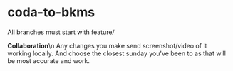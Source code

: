 # coda-to-bkms

All branches must start with feature/

**Collaboration**\n
Any changes you make send screenshot/video of it working locally. And choose the closest sunday you've been to as that will be most accurate and work.
